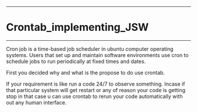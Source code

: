**************************
# Crontab_implementing_JSW
**************************

Cron job is a time-based job scheduler in ubuntu computer operating systems. Users that set up and maintain software environments 
use cron to schedule jobs to run periodically at fixed times and dates.

First you decided why and what is the propose to do use crontab.

If your requirement is like run a code 24/7 to observe something. Incase if that particular system will get restart or any of reason your code
is getting stop in that case u can use crontab to rerun your code automatically with out any human interface.
